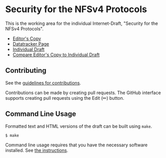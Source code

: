 # Security for the NFSv4 Protocols

This is the working area for the individual Internet-Draft, "Security for the NFSv4 Protocols".

* [Editor's Copy](https://ietf-wg-nfsv4.github.io/noveck-security/#go.draft-dnoveck-nfsv4-security.html)
* [Datatracker Page](https://datatracker.ietf.org/doc/draft-dnoveck-nfsv4-security)
* [Individual Draft](https://datatracker.ietf.org/doc/html/draft-dnoveck-nfsv4-security)
* [Compare Editor's Copy to Individual Draft](https://ietf-wg-nfsv4.github.io/noveck-security/#go.draft-dnoveck-nfsv4-security.diff)


## Contributing

See the
[guidelines for contributions](https://github.com/ietf-wg-nfsv4/noveck-security/blob/main/CONTRIBUTING.md).

Contributions can be made by creating pull requests.
The GitHub interface supports creating pull requests using the Edit (✏) button.


## Command Line Usage

Formatted text and HTML versions of the draft can be built using `make`.

```sh
$ make
```

Command line usage requires that you have the necessary software installed.  See
[the instructions](https://github.com/martinthomson/i-d-template/blob/main/doc/SETUP.md).

